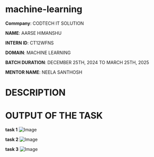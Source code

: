 # machine-learning

**Commpany**: CODTECH IT SOLUTION

**NAME**: AARSE HIMANSHU

**INTERN ID**: CT12WFNS

**DOMAIN**: MACHINE LEARNING

**BATCH DURATION**: DECEMBER 25TH, 2024 TO MARCH 25TH, 2025

**MENTOR NAME**: NEELA SANTHOSH

# DESCRIPTION 

# OUTPUT OF THE TASK
**task 1**
![Image](https://github.com/user-attachments/assets/a90829a1-10dd-4682-8957-2286d8d1abdb)

**task 2**
![Image](https://github.com/user-attachments/assets/5cbc6c95-ce4a-48cf-b2ad-07c8de5379ad)

**task 3**
![Image](https://github.com/user-attachments/assets/3f318878-1da0-4e20-bd3f-4f912d5381b1)
